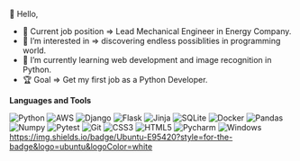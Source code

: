 👋 Hello,
- 💼 Current job position => Lead Mechanical Engineer in Energy Company.
- 👀 I’m interested in => discovering endless possiblities in programming world.
- 🌱 I’m currently learning web development and image recognition in Python.
- 🏆 Goal => Get my first job as a Python Developer.


**Languages and Tools**<p>
![Python](https://img.shields.io/badge/-Python-2b5b84?style=flat-square&logo=python&logoColor=white)
![AWS](https://img.shields.io/badge/-AWS-232F3E?style=flat-square&logo=AmazonAws&logoColor=orange)
![Django](https://img.shields.io/badge/-Django-0C4B33?style=flat-square&logo=Django&logoColor=092E20)
![Flask](https://img.shields.io/badge/-Flask-black?style=flat-square&logo=flask&logoColor=white)
![Jinja](https://img.shields.io/badge/-Jinja-B41717?style=flat-square&logo=Jinja&logoColor=white)
![SQLite](https://img.shields.io/badge/-SQLite-003B57?style=flat-square&logo=SQLite&logoColor=white)
![Docker](https://img.shields.io/badge/-Docker-2496ED?style=flat-square&logo=Docker&logoColor=white)
![Pandas](https://img.shields.io/badge/-Pandas-e5e4e2?style=flat-square&logo=pandas&logoColor=838383)
![Numpy](https://img.shields.io/badge/-Numpy-e5e4e2?style=flat-square&logo=pandas&logoColor=blue)
![Pytest](https://img.shields.io/badge/-Pytest-0A9EDC?style=flat-square&logo=pytest&logoColor=white)
![Git](https://img.shields.io/badge/-Git-F05032?style=flat-square&logo=git&logoColor=white)
![CSS3](https://img.shields.io/badge/-CSS3-549FDE?style=flat-square&logo=css3&logoColor=white)
![HTML5](https://img.shields.io/badge/-HTML5-E34F26?style=flat-square&logo=html5&logoColor=white)
![Pycharm](https://img.shields.io/badge/-Pycharm-000000?style=flat-square&logo=Pycharm&logoColor=white)
![Windows](https://img.shields.io/badge/-Windows-00ADEF?style=flat-square&logo=windows&logoColor=white)
https://img.shields.io/badge/Ubuntu-E95420?style=for-the-badge&logo=ubuntu&logoColor=white
